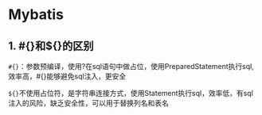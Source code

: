 # Mybatis

## 1. #{}和${}的区别

`#{}`：参数预编译，使用?在sql语句中做占位，使用PreparedStatement执行sql,效率高，#{}能够避免sql注入，更安全

`${}`不使用占位符，是字符串连接方式，使用Statement执行sql，效率低，有sql注入的风险，缺乏安全性，可以用于替换列名和表名

